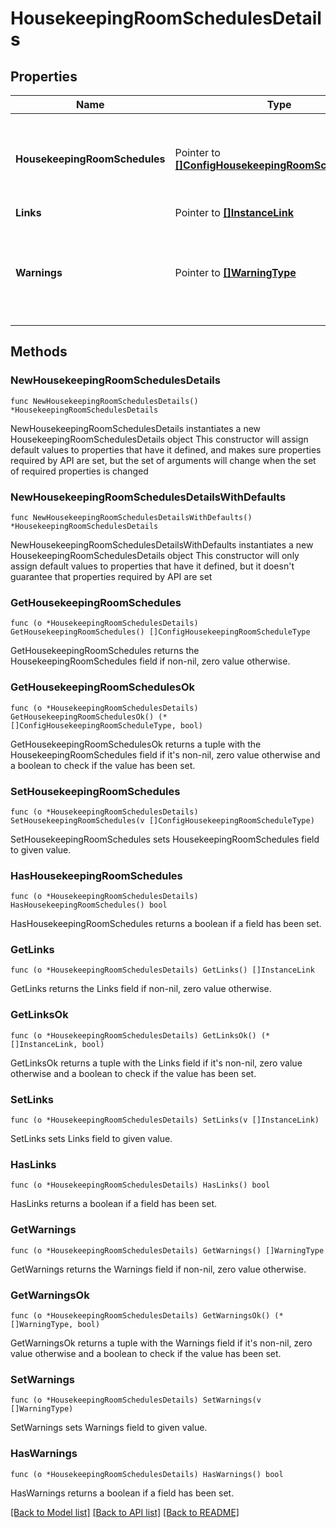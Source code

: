 # HousekeepingRoomSchedulesDetails

## Properties

Name | Type | Description | Notes
------------ | ------------- | ------------- | -------------
**HousekeepingRoomSchedules** | Pointer to [**[]ConfigHousekeepingRoomScheduleType**](ConfigHousekeepingRoomScheduleType.md) | This type holds a collection of housekeeping tasks attached to a room type. | [optional] 
**Links** | Pointer to [**[]InstanceLink**](InstanceLink.md) |  | [optional] 
**Warnings** | Pointer to [**[]WarningType**](WarningType.md) | Used in conjunction with the Success element to define a business error. | [optional] 

## Methods

### NewHousekeepingRoomSchedulesDetails

`func NewHousekeepingRoomSchedulesDetails() *HousekeepingRoomSchedulesDetails`

NewHousekeepingRoomSchedulesDetails instantiates a new HousekeepingRoomSchedulesDetails object
This constructor will assign default values to properties that have it defined,
and makes sure properties required by API are set, but the set of arguments
will change when the set of required properties is changed

### NewHousekeepingRoomSchedulesDetailsWithDefaults

`func NewHousekeepingRoomSchedulesDetailsWithDefaults() *HousekeepingRoomSchedulesDetails`

NewHousekeepingRoomSchedulesDetailsWithDefaults instantiates a new HousekeepingRoomSchedulesDetails object
This constructor will only assign default values to properties that have it defined,
but it doesn't guarantee that properties required by API are set

### GetHousekeepingRoomSchedules

`func (o *HousekeepingRoomSchedulesDetails) GetHousekeepingRoomSchedules() []ConfigHousekeepingRoomScheduleType`

GetHousekeepingRoomSchedules returns the HousekeepingRoomSchedules field if non-nil, zero value otherwise.

### GetHousekeepingRoomSchedulesOk

`func (o *HousekeepingRoomSchedulesDetails) GetHousekeepingRoomSchedulesOk() (*[]ConfigHousekeepingRoomScheduleType, bool)`

GetHousekeepingRoomSchedulesOk returns a tuple with the HousekeepingRoomSchedules field if it's non-nil, zero value otherwise
and a boolean to check if the value has been set.

### SetHousekeepingRoomSchedules

`func (o *HousekeepingRoomSchedulesDetails) SetHousekeepingRoomSchedules(v []ConfigHousekeepingRoomScheduleType)`

SetHousekeepingRoomSchedules sets HousekeepingRoomSchedules field to given value.

### HasHousekeepingRoomSchedules

`func (o *HousekeepingRoomSchedulesDetails) HasHousekeepingRoomSchedules() bool`

HasHousekeepingRoomSchedules returns a boolean if a field has been set.

### GetLinks

`func (o *HousekeepingRoomSchedulesDetails) GetLinks() []InstanceLink`

GetLinks returns the Links field if non-nil, zero value otherwise.

### GetLinksOk

`func (o *HousekeepingRoomSchedulesDetails) GetLinksOk() (*[]InstanceLink, bool)`

GetLinksOk returns a tuple with the Links field if it's non-nil, zero value otherwise
and a boolean to check if the value has been set.

### SetLinks

`func (o *HousekeepingRoomSchedulesDetails) SetLinks(v []InstanceLink)`

SetLinks sets Links field to given value.

### HasLinks

`func (o *HousekeepingRoomSchedulesDetails) HasLinks() bool`

HasLinks returns a boolean if a field has been set.

### GetWarnings

`func (o *HousekeepingRoomSchedulesDetails) GetWarnings() []WarningType`

GetWarnings returns the Warnings field if non-nil, zero value otherwise.

### GetWarningsOk

`func (o *HousekeepingRoomSchedulesDetails) GetWarningsOk() (*[]WarningType, bool)`

GetWarningsOk returns a tuple with the Warnings field if it's non-nil, zero value otherwise
and a boolean to check if the value has been set.

### SetWarnings

`func (o *HousekeepingRoomSchedulesDetails) SetWarnings(v []WarningType)`

SetWarnings sets Warnings field to given value.

### HasWarnings

`func (o *HousekeepingRoomSchedulesDetails) HasWarnings() bool`

HasWarnings returns a boolean if a field has been set.


[[Back to Model list]](../README.md#documentation-for-models) [[Back to API list]](../README.md#documentation-for-api-endpoints) [[Back to README]](../README.md)


